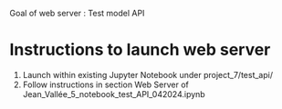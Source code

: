 Goal of web server : Test model API 

Instructions to launch web server
=================================
1. Launch within existing Jupyter Notebook under project_7/test_api/
2. Follow instructions in section Web Server of Jean_Vallée_5_notebook_test_API_042024.ipynb

